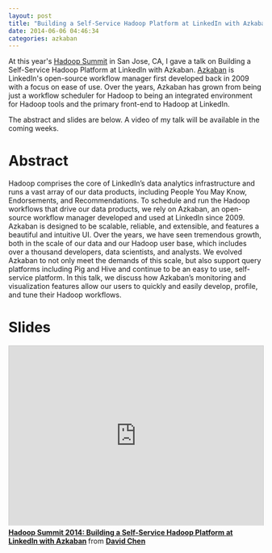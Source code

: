 ```yaml
---
layout: post
title: "Building a Self-Service Hadoop Platform at LinkedIn with Azkaban"
date: 2014-06-06 04:46:34
categories: azkaban
---
```


At this year's [Hadoop Summit][hadoop-summit] in San Jose, CA, I gave a talk on Building a Self-Service Hadoop Platform at LinkedIn with Azkaban. [Azkaban][azkaban] is LinkedIn's open-source workflow manager first developed back in 2009 with a focus on ease of use. Over the years, Azkaban has grown from being just a workflow scheduler for Hadoop to being an integrated environment for Hadoop tools and the primary front-end to Hadoop at LinkedIn.

The abstract and slides are below. A video of my talk will be available in the coming weeks.

# Abstract

Hadoop comprises the core of LinkedIn’s data analytics infrastructure and runs a vast array of our data products, including People You May Know, Endorsements, and Recommendations. To schedule and run the Hadoop workflows that drive our data products, we rely on Azkaban, an open-source workflow manager developed and used at LinkedIn since 2009. Azkaban is designed to be scalable, reliable, and extensible, and features a beautiful and intuitive UI. Over the years, we have seen tremendous growth, both in the scale of our data and our Hadoop user base, which includes over a thousand developers, data scientists, and analysts. We evolved Azkaban to not only meet the demands of this scale, but also support query platforms including Pig and Hive and continue to be an easy to use, self-service platform. In this talk, we discuss how Azkaban’s monitoring and visualization features allow our users to quickly and easily develop, profile, and tune their Hadoop workflows.

# Slides

<iframe src="http://www.slideshare.net/slideshow/embed_code/35503018" width="638" height="356" frameborder="0" marginwidth="0" marginheight="0" scrolling="no" style="border:1px solid #CCC; border-width:1px 1px 0; margin-bottom:5px; max-width: 100%;" allowfullscreen> </iframe> <div style="margin-bottom:5px"> <strong> <a href="https://www.slideshare.net/DavidChen42/hadoop-summit-2014-building-a-selfservice-hadoop-platform-at-linkedin-with-azkaban" title="Hadoop Summit 2014: Building a Self-Service Hadoop Platform at LinkedIn with Azkaban" target="_blank">Hadoop Summit 2014: Building a Self-Service Hadoop Platform at LinkedIn with Azkaban</a> </strong> from <strong><a href="http://www.slideshare.net/DavidChen42" target="_blank">David Chen</a></strong> </div>

[hadoop-summit]: http://hadoopsummit.org
[azkaban]: https://azkaban.github.io
